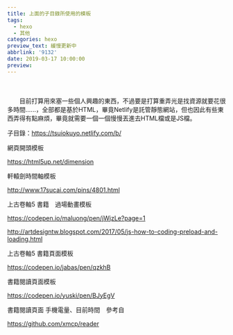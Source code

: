 ```yaml
---
title: 上面的子目錄所使用的模板
tags:
  - hexo
  - 其他
categories: hexo
preview_text: 緩慢更新中
abbrlink: '9132'
date: 2019-03-17 10:00:00
preview:
---
```


　　

　　目前打算用來塞一些個人興趣的東西，不過要是打算重弄光是找資源就要花很多時間......，全部都是基於HTML，畢竟Netlify是託管靜態網站，但也因此有些東西弄得有點麻煩，畢竟就需要一個一個慢慢丟進去HTML檔或是JS檔。

子目錄：https://tsuiokuyo.netlify.com/b/





網頁開頭模板

https://html5up.net/dimension



軒轅劍時間軸模板

http://www.17sucai.com/pins/4801.html



上古卷軸5 書籍　過場動畫模板

https://codepen.io/maluong/pen/jWjzLe?page=1

http://artdesigntw.blogspot.com/2017/05/js-how-to-coding-preload-and-loading.html



上古卷軸5 書籍頁面模板

https://codepen.io/jabas/pen/qzkhB



書籍閱讀頁面模板

https://codepen.io/yuski/pen/BJyEgV



書籍閱讀頁面 手機電量、目前時間　參考自

https://github.com/xmcp/reader
